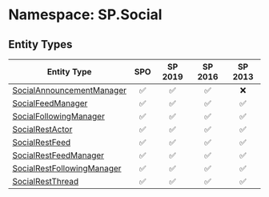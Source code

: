 # Namespace: SP.Social

## Entity Types

Entity Type | SPO | SP 2019 | SP 2016 | SP 2013
----------|:---:|:-------:|:-------:|:-------:
[SocialAnnouncementManager](./EntityTypes/SocialAnnouncementManager.md) | ✅ | ✅ | ✅ | ❌
[SocialFeedManager](./EntityTypes/SocialFeedManager.md) | ✅ | ✅ | ✅ | ✅
[SocialFollowingManager](./EntityTypes/SocialFollowingManager.md) | ✅ | ✅ | ✅ | ✅
[SocialRestActor](./EntityTypes/SocialRestActor.md) | ✅ | ✅ | ✅ | ✅
[SocialRestFeed](./EntityTypes/SocialRestFeed.md) | ✅ | ✅ | ✅ | ✅
[SocialRestFeedManager](./EntityTypes/SocialRestFeedManager.md) | ✅ | ✅ | ✅ | ✅
[SocialRestFollowingManager](./EntityTypes/SocialRestFollowingManager.md) | ✅ | ✅ | ✅ | ✅
[SocialRestThread](./EntityTypes/SocialRestThread.md) | ✅ | ✅ | ✅ | ✅
